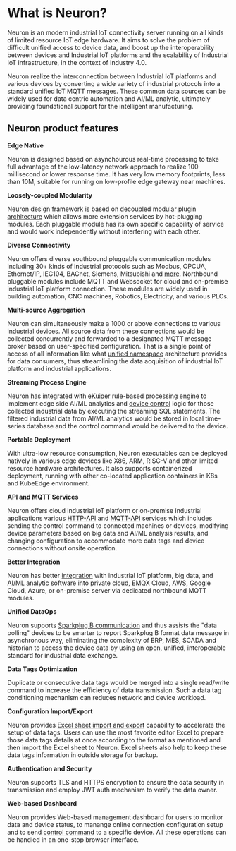 # What is Neuron?

Neuron is an modern industrial IoT connectivity server running on all kinds of limited resource IoT edge hardware. It aims to solve the problem of difficult unified access to device data, and boost up the interoperability between devices and Industrial IoT platforms and the scalability of Industrial IoT infrastructure, in the context of Industry 4.0.

Neuron realize the interconnection between Industrial IoT platforms and various devices by converting a wide variety of industrial protocols into a standard unified IoT MQTT messages. These common data sources can be widely used for data centric automation and AI/ML analytic, ultimately providing foundational support for the intelligent manufacturing.

## Neuron product features

**Edge Native**

Neuron is designed based on asynchourous real-time processing to take full advantage of the low-latency network approach to realize 100 millisecond or lower response time. It has very low memory footprints, less than 10M, suitable for running on low-profile edge gateway near machines.

**Loosely-coupled Modularity**

Neuron design framework is based on decoupled modular plugin [architecture](./architecture.md) which allows more extension services by hot-plugging modules. Each pluggable module has its own specific capability of service and would work independently without interfering with each other.

**Diverse Connectivity**

Neuron offers diverse southbound pluggable communication modules including 30+ kinds of industrial protocols such as Modbus, OPCUA, Ethernet/IP, IEC104, BACnet, Siemens, Mitsubishi and [more](./module-plugins/module-list.md). Northbound pluggable modules include MQTT and Websocket for cloud and on-premise industrial IoT platform connection. These modules are widely used in building automation, CNC machines, Robotics, Electricity, and various PLCs.

**Multi-source Aggregation**

Neuron can simultaneously make a 1000 or above connections to various industrial devices. All source data from these connections would be collected concurrently and forwarded to a designated MQTT message broker based on user-specified configuration. That is a single point of access of all information like what [unified namespace](./use_cases.md) architecture provides for data consumers, thus streamlining the data acquisition of industrial IoT platform and industrial applications.

**Streaming Process Engine**

Neuron has integrated with [eKuiper](https://www.lfedge.org/projects/ekuiper) rule-based processing engine to implement edge side AI/ML analytics and [device control](./data-processing-engine/device-control.md) logic for those collected industrial data by executing the streaming SQL statements. The filtered industrial data from AI/ML analytics would be stored in local time-series database and the control command would be delivered to the device.

**Portable Deployment**

With ultra-low resource consumption, Neuron executables can be deployed natively in various edge devices like X86, ARM, RISC-V and other limited resource hardware architectures. It also supports containerized deployment, running with other co-located application containers in K8s and KubeEdge environment.

**API and MQTT Services**

Neuron offers cloud industrial IoT platform or on-premise industrial applications various [HTTP-API](./reference/http-api.md) and [MQTT-API](./reference/mqtt-api.md) services which includes sending the control command to connected machines or devices, modifying device parameters based on big data and AI/ML analysis results, and changing configuration to accommodate more data tags and device connections without onsite operation.

**Better Integration**

Neuron has better [integration](./integration.md) with industrial IoT platform, big data, and AI/ML analytic software into private cloud, EMQX Cloud, AWS, Google Cloud, Azure, or on-premise server via dedicated northbound MQTT modules.

**Unified DataOps**

Neuron supports [Sparkplug B communication](./use_cases.md) and thus assists the "data polling" devices to be smarter to report Sparkplug B format data message in asynchronous way, eliminating the complexity of ERP, MES, SCADA and historian to access the device data by using an open, unified, interoperable standard for industrial data exchange. 

**Data Tags Optimization**

Duplicate or consecutive data tags would be merged into a single read/write command to increase the efficiency of data transmission. Such a data tag conditioning mechanism can reduces network and device workload.

**Configuration Import/Export**

Neuron provides [Excel sheet import and export](./console-management/configuration-import-export.md) capability to accelerate the setup of data tags. Users can use the most favorite editor Excel to prepare those data tags details at once according to the format as mentioned and then import the Excel sheet to Neuron. Excel sheets also help to keep these data tags information in outside storage for backup.

**Authentication and Security**

Neuron supports TLS and HTTPS encryption to ensure the data security in transmission and employ JWT auth mechanism to verify the data owner.

**Web-based Dashboard**

Neuron provides Web-based management dashboard for users to monitor data and device status, to manange online connection configuration setup and to send [control command](./console-management/device-control.md) to a specific device. All these operations can be handled in an one-stop browser interface.
